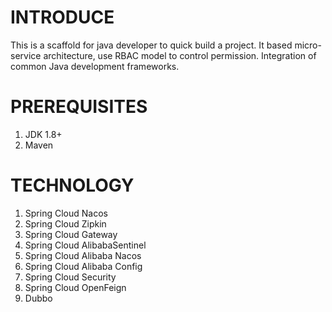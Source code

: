 # INTRODUCE
This is a scaffold for java developer to quick build a project. It based micro-service architecture, use RBAC model to control permission. Integration of common Java development frameworks.
# PREREQUISITES
1. JDK 1.8+
2. Maven
# TECHNOLOGY
1. Spring Cloud Nacos
2. Spring Cloud Zipkin
3. Spring Cloud Gateway
4. Spring Cloud AlibabaSentinel
5. Spring Cloud Alibaba Nacos
6. Spring Cloud Alibaba Config
7. Spring Cloud Security
8. Spring Cloud OpenFeign
9. Dubbo